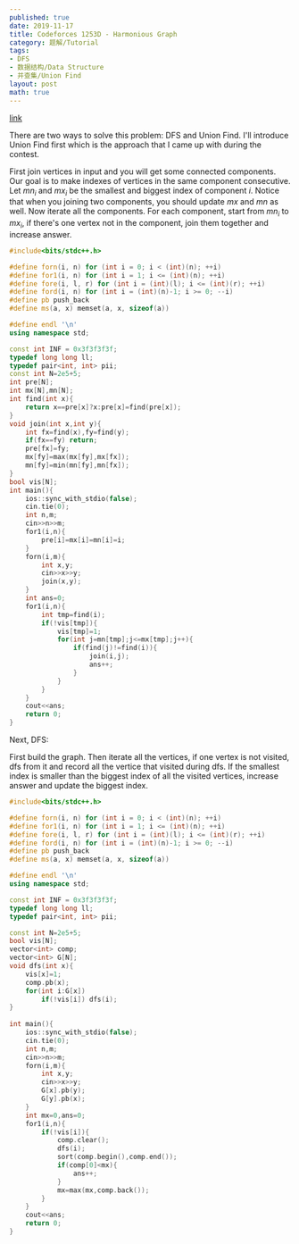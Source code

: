 ```yaml
---
published: true
date: 2019-11-17
title: Codeforces 1253D - Harmonious Graph
category: 题解/Tutorial
tags: 
- DFS
- 数据结构/Data Structure
- 并查集/Union Find
layout: post
math: true
---
```

<!--more-->
[link](https://codeforces.com/contest/1253/problem/D)

There are two ways to solve this problem: DFS and Union Find. I'll introduce Union Find first which is the approach that I came up with during the contest.

First join vertices in input and you will get some connected components. Our goal is to make indexes of vertices in the same component consecutive. Let $mn_i$ and $mx_i$ be the smallest and biggest index of component $i$. Notice that when you joining two components, you should update $mx$ and $mn$ as well. Now iterate all the components. For each component, start from $mn_i$ to $mx_i$, if there's one vertex not in the component, join them together and increase answer.

```cpp
#include<bits/stdc++.h>

#define forn(i, n) for (int i = 0; i < (int)(n); ++i)
#define for1(i, n) for (int i = 1; i <= (int)(n); ++i)
#define fore(i, l, r) for (int i = (int)(l); i <= (int)(r); ++i)
#define ford(i, n) for (int i = (int)(n)-1; i >= 0; --i)
#define pb push_back
#define ms(a, x) memset(a, x, sizeof(a))

#define endl '\n'
using namespace std;

const int INF = 0x3f3f3f3f;
typedef long long ll;
typedef pair<int, int> pii;
const int N=2e5+5;
int pre[N];
int mx[N],mn[N];
int find(int x){
	return x==pre[x]?x:pre[x]=find(pre[x]);
}
void join(int x,int y){
	int fx=find(x),fy=find(y);
	if(fx==fy) return;
	pre[fx]=fy;
	mx[fy]=max(mx[fy],mx[fx]);
	mn[fy]=min(mn[fy],mn[fx]);
}
bool vis[N];
int main(){
    ios::sync_with_stdio(false);
    cin.tie(0);
	int n,m;
	cin>>n>>m;
	for1(i,n){
		pre[i]=mx[i]=mn[i]=i;
	}
	forn(i,m){
		int x,y;
		cin>>x>>y;
		join(x,y);
	}
	int ans=0;
	for1(i,n){
		int tmp=find(i);
		if(!vis[tmp]){
			vis[tmp]=1;
			for(int j=mn[tmp];j<=mx[tmp];j++){
				if(find(j)!=find(i)){
					join(i,j);
					ans++;
				}
			}
		}
	}
	cout<<ans;
    return 0;
}
```

Next, DFS:

First build the graph. Then iterate all the vertices, if one vertex is not visited, dfs from it and record all the vertice that visited during dfs. If the smallest index is smaller than the biggest index of all the visited vertices, increase answer and update the biggest index.

```cpp
#include<bits/stdc++.h>

#define forn(i, n) for (int i = 0; i < (int)(n); ++i)
#define for1(i, n) for (int i = 1; i <= (int)(n); ++i)
#define fore(i, l, r) for (int i = (int)(l); i <= (int)(r); ++i)
#define ford(i, n) for (int i = (int)(n)-1; i >= 0; --i)
#define pb push_back
#define ms(a, x) memset(a, x, sizeof(a))

#define endl '\n'
using namespace std;

const int INF = 0x3f3f3f3f;
typedef long long ll;
typedef pair<int, int> pii;

const int N=2e5+5;
bool vis[N];
vector<int> comp;
vector<int> G[N];
void dfs(int x){
	vis[x]=1;
	comp.pb(x);
	for(int i:G[x])
		if(!vis[i]) dfs(i);
}
	
int main(){
    ios::sync_with_stdio(false);
    cin.tie(0);
	int n,m;
	cin>>n>>m;
	forn(i,m){
		int x,y;
		cin>>x>>y;
		G[x].pb(y);
		G[y].pb(x);
	}
	int mx=0,ans=0;
	for1(i,n){
		if(!vis[i]){
			comp.clear();
			dfs(i);
			sort(comp.begin(),comp.end());
			if(comp[0]<mx){
				ans++;
			}
			mx=max(mx,comp.back());
		}
	}
	cout<<ans;
    return 0;
}
```